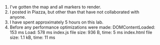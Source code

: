 1. I've gotten the map and all markers to render.
2. I posted in Piazza, but other than that have not collaborated with anyone.
3. I have spent approximately 5 hours on this lab.
4. Before any performance optimizations were made:
DOMContentLoaded: 153 ms
Load: 578 ms
index.js file size: 936 B, time: 5 ms
index.html file size: 1.1 kB, time: 11 ms